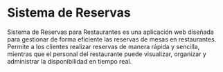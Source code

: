 # Sistema de Reservas
Sistema de Reservas para Restaurantes es una aplicación web diseñada para gestionar de forma eficiente las reservas de mesas en restaurantes. Permite a los clientes realizar reservas de manera rápida y sencilla, mientras que el personal del restaurante puede visualizar, organizar y administrar la disponibilidad en tiempo real.
